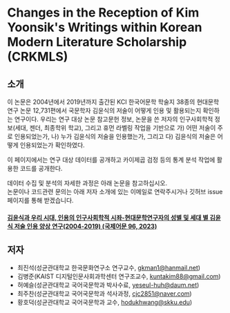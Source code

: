 # Changes in the Reception of Kim Yoonsik's Writings within Korean Modern Literature Scholarship (CRKMLS)

## 소개
이 논문은 2004년에서 2019년까지 출간된 KCI 한국어문학 학술지 38종의 현대문학 연구 논문 12,731편에서 
국문학자 김윤식의 저술이 어떻게 인용 및 활용되는지 확인하는 연구이다.
우리는 연구 대상 논문 참고문헌 정보, 논문을 쓴 저자의 인구사회학적 정보(세대, 젠더, 최종학위 학교), 그리고 휴먼 라벨링 작업을 기반으로 
가) 어떤 저술이 주로 인용되었는가, 나) 누가 김윤식의 저술을 인용했는가, 그리고 다) 김윤식의 저술은 어떻게 인용되었는가 확인하였다.  

이 페이지에서는 연구 대상 데이터를 공개하고 카이제곱 검정 등의 통계 분석 작업에 활용한 코드를 공개한다.

데이터 수집 및 분석의 자세한 과정은 아래 논문을 참고하십시오.  
논문이나 코드관련 문의는 아래 저자 소개에 있는 이메일로 연락주시거나 깃허브 issue 페이지를 통해 받겠습니다.  
#### [김윤식과 우리 시대, 인용의 인구사회학적 시좌-현대문학연구자의 성별 및 세대 별 김윤식 저술 인용 양상 연구(2004-2019) (국제어문 96, 2023)](https://www.kci.go.kr/kciportal/ci/sereArticleSearch/ciSereArtiView.kci?sereArticleSearchBean.artiId=ART002949387)

## 저자
* 최진석(성균관대학교 한국문화연구소 연구교수, gkman1@hanmail.net)
* 김병준(KAIST 디지털인문사회과학센터 연구조교수, kuntakim88@gmail.com)
* 허예슬(성균관대학교 국어국문학과 박사수료, yeseul-huh@daum.net)
* 최주찬(성균관대학교 국어국문학과 석사과정, cjc2851@naver.com)
* 황호덕(성균관대학교 국어국문학과 교수, hodukhwang@skku.edu)
